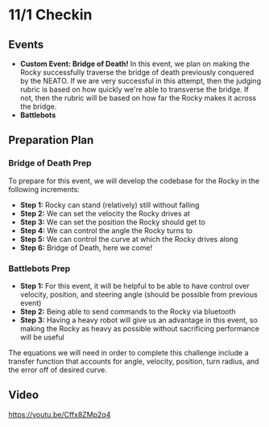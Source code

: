 # 11/1 Checkin

## Events
+ **Custom Event: Bridge of Death!**
In this event, we plan on making the Rocky successfully traverse the bridge of death previously conquered by the NEATO.
If we are very successful in this attempt, then the judging rubric is based on how quickly we're able to transverse the bridge. If not, then the rubric will be based on how far the Rocky makes it across the bridge.
+ **Battlebots**


## Preparation Plan
### Bridge of Death Prep
To prepare for this event, we will develop the codebase for the Rocky in the following increments:
+ **Step 1:** Rocky can stand (relatively) still without falling
+ **Step 2:** We can set the velocity the Rocky drives at
+ **Step 3:** We can set the position the Rocky should get to
+ **Step 4:** We can control the angle the Rocky turns to
+ **Step 5:** We can control the curve at which the Rocky drives along
+ **Step 6:** Bridge of Death, here we come!

### Battlebots Prep
+ **Step 1:** For this event, it will be helpful to be able to have control over velocity, position, and steering angle (should be possible from previous event)
+ **Step 2:** Being able to send commands to the Rocky via bluetooth  
+ **Step 3:** Having a heavy robot will give us an advantage in this event, so making the Rocky as heavy as possible without sacrificing performance will be useful

The equations we will need in order to complete this challenge include a transfer function that accounts for angle, velocity, position, turn radius, and the error off of desired curve.  

## Video
https://youtu.be/Cffx8ZMp2q4

